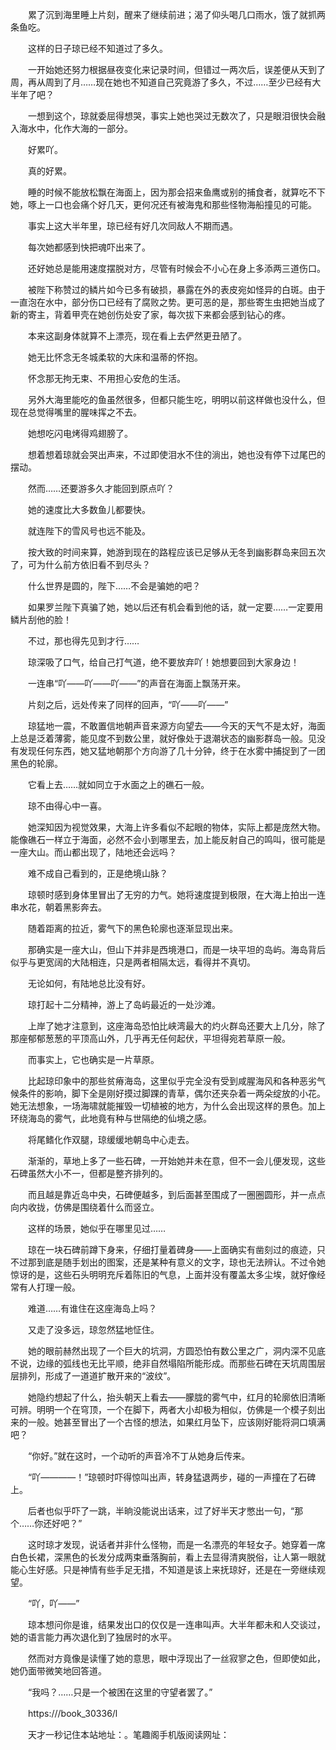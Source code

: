 　　累了沉到海里睡上片刻，醒来了继续前进；渴了仰头喝几口雨水，饿了就抓两条鱼吃。

　　这样的日子琼已经不知道过了多久。

　　一开始她还努力根据昼夜变化来记录时间，但错过一两次后，误差便从天到了周，再从周到了月……现在她也不知道自己究竟游了多久，不过……至少已经有大半年了吧？

　　一想到这个，琼就委屈得想哭，事实上她也哭过无数次了，只是眼泪很快会融入海水中，化作大海的一部分。

　　好累吖。

　　真的好累。

　　睡的时候不能放松飘在海面上，因为那会招来鱼鹰或别的捕食者，就算吃不下她，啄上一口也会痛个好几天，更何况还有被海鬼和那些怪物海船撞见的可能。

　　事实上这大半年里，琼已经有好几次同敌人不期而遇。

　　每次她都感到快把魂吓出来了。

　　还好她总是能用速度摆脱对方，尽管有时候会不小心在身上多添两三道伤口。

　　被陛下称赞过的鳞片如今已多有破损，暴露在外的表皮宛如怪异的白斑。由于一直泡在水中，部分伤口已经有了腐败之势。更可恶的是，那些寄生虫把她当成了新的寄主，背着甲壳在她创伤处安了家，每次拔下来都会感到钻心的疼。

　　本来这副身体就算不上漂亮，现在看上去俨然更丑陋了。

　　她无比怀念无冬城柔软的大床和温蒂的怀抱。

　　怀念那无拘无束、不用担心安危的生活。

　　另外大海里能吃的鱼虽然很多，但都只能生吃，明明以前这样做也没什么，但现在总觉得嘴里的腥味挥之不去。

　　她想吃闪电烤得鸡翅膀了。

　　想着想着琼就会哭出声来，不过即使泪水不住的淌出，她也没有停下过尾巴的摆动。

　　然而……还要游多久才能回到原点吖？

　　她的速度比大多数鱼儿都要快。

　　就连陛下的雪风号也远不能及。

　　按大致的时间来算，她游到现在的路程应该已足够从无冬到幽影群岛来回五次了，可为什么前方依旧看不到尽头？

　　什么世界是圆的，陛下……不会是骗她的吧？

　　如果罗兰陛下真骗了她，她以后还有机会看到他的话，就一定要……一定要用鳞片刮他的脸！

　　不过，那也得先见到才行……

　　琼深吸了口气，给自己打气道，绝不要放弃吖！她想要回到大家身边！

　　一连串“吖——吖——吖——”的声音在海面上飘荡开来。

　　片刻之后，远处传来了同样的回声，“吖——吖——”

　　琼猛地一震，不敢置信地朝声音来源方向望去——今天的天气不是太好，海面上总是泛着薄雾，能见度不到数公里，就好像处于退潮状态的幽影群岛一般。见没有发现任何东西，她又猛地朝那个方向游了几十分钟，终于在水雾中捕捉到了一团黑色的轮廓。

　　它看上去……就如同立于水面之上的礁石一般。

　　琼不由得心中一喜。

　　她深知因为视觉效果，大海上许多看似不起眼的物体，实际上都是庞然大物。能像礁石一样立于海面，必然不会小到哪里去，加上能反射自己的鸣叫，很可能是一座大山。而山都出现了，陆地还会远吗？

　　难不成自己看到的，正是绝境山脉？

　　琼顿时感到身体里冒出了无穷的力气。她将速度提到极限，在大海上拍出一连串水花，朝着黑影奔去。

　　随着距离的拉近，雾气下的黑色轮廓也逐渐显现出来。

　　那确实是一座大山，但山下并非是西境港口，而是一块平坦的岛屿。海岛背后似乎与更宽阔的大陆相连，只是两者相隔太远，看得并不真切。

　　无论如何，有陆地总比没有好。

　　琼打起十二分精神，游上了岛屿最近的一处沙滩。

　　上岸了她才注意到，这座海岛恐怕比峡湾最大的灼火群岛还要大上几分，除了那座郁郁葱葱的平顶高山外，几乎再无任何起伏，平坦得宛若草原一般。

　　而事实上，它也确实是一片草原。

　　比起琼印象中的那些贫瘠海岛，这里似乎完全没有受到咸腥海风和各种恶劣气候条件的影响，脚下全是刚好摸过脚踝的青草，偶尔还夹杂着一两朵绽放的小花。她无法想象，一场海啸就能摧毁一切植被的地方，为什么会出现这样的景色。加上环绕海岛的雾气，此地竟有种与世隔绝的仙境之感。

　　将尾鳍化作双腿，琼缓缓地朝岛中心走去。

　　渐渐的，草地上多了一些石碑，一开始她并未在意，但不一会儿便发现，这些石碑虽然大小不一，但都是整齐排列的。

　　而且越是靠近岛中央，石碑便越多，到后面甚至围成了一圈圈圆形，并一点点向内收拢，仿佛是围绕着什么而竖立。

　　这样的场景，她似乎在哪里见过……

　　琼在一块石碑前蹲下身来，仔细打量着碑身——上面确实有凿刻过的痕迹，只不过那到底是随手划出的图案，还是某种有意义的文字，琼也无法辨认。不过令她惊讶的是，这些石头明明充斥着陈旧的气息，上面并没有覆盖太多尘埃，就好像经常有人打理一般。

　　难道……有谁住在这座海岛上吗？

　　又走了没多远，琼忽然猛地怔住。

　　她的眼前赫然出现了一个巨大的坑洞，方圆恐怕有数公里之广，洞内深不见底不说，边缘的弧线也无比平顺，绝非自然塌陷所能形成。而那些石碑在天坑周围层层排列，形成了一道道扩散开来的“波纹”。

　　她隐约想起了什么，抬头朝天上看去——朦胧的雾气中，红月的轮廓依旧清晰可辨。明明一个在穹顶，一个在脚下，两者大小却极为相似，仿佛是一个模子刻出来的一般。她甚至冒出了一个古怪的想法，如果红月坠下，应该刚好能将洞口填满吧？

　　“你好。”就在这时，一个动听的声音冷不丁从她身后传来。

　　“吖————！”琼顿时吓得惊叫出声，转身猛退两步，碰的一声撞在了石碑上。

　　后者也似乎吓了一跳，半晌没能说出话来，过了好半天才憋出一句，“那个……你还好吧？”

　　这时琼才发现，说话者并非什么怪物，而是一名漂亮的年轻女子。她穿着一席白色长裙，深黑色的长发分成两束垂落胸前，看上去显得清爽脱俗，让人第一眼就能心生好感。只是神情有些手足无措，不知道是该上来抚琼好，还是在一旁继续观望。

　　“吖，吖——”

　　琼本想问你是谁，结果发出口的仅仅是一连串叫声。大半年都未和人交谈过，她的语言能力再次退化到了独居时的水平。

　　然而对方竟像是读懂了她的意思，眼中浮现出了一丝寂寥之色，但即使如此，她仍面带微笑地回答道。

　　“我吗？……只是一个被困在这里的守望者罢了。”

　　https:///book_30336/l

　　天才一秒记住本站地址：。笔趣阁手机版阅读网址：
